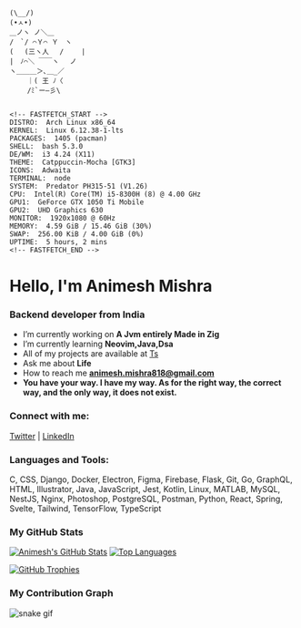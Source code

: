 ```
(\__/)                                                                        
(•ㅅ•)
＿ノヽ ノ＼＿
/　`/ ⌒Ｙ⌒ Ｙ　ヽ
( 　(三ヽ人　 /　　 |
|　ﾉ⌒＼ ￣￣ヽ　 ノ
ヽ＿＿＿＞､＿_／
　　 ｜( 王 ﾉ〈
　　 /ﾐ`ー―彡\


<!-- FASTFETCH_START -->
DISTRO:  Arch Linux x86_64
KERNEL:  Linux 6.12.38-1-lts
PACKAGES:  1405 (pacman)
SHELL:  bash 5.3.0
DE/WM:  i3 4.24 (X11)
THEME:  Catppuccin-Mocha [GTK3]
ICONS:  Adwaita
TERMINAL:  node
SYSTEM:  Predator PH315-51 (V1.26)
CPU:  Intel(R) Core(TM) i5-8300H (8) @ 4.00 GHz
GPU1:  GeForce GTX 1050 Ti Mobile
GPU2:  UHD Graphics 630
MONITOR:  1920x1080 @ 60Hz
MEMORY:  4.59 GiB / 15.46 GiB (30%)
SWAP:  256.00 KiB / 4.00 GiB (0%)
UPTIME:  5 hours, 2 mins
<!-- FASTFETCH_END -->
```


# Hello, I'm Animesh Mishra

### Backend developer from India

- I’m currently working on **A Jvm entirely Made in Zig**
- I’m currently learning **Neovim,Java,Dsa**
- All of my projects are available at [Ts](https://ligmawhat.vercel.app/)
- Ask me about **Life**
- How to reach me **animesh.mishra818@gmail.com**
- **You have your way. I have my way. As for the right way, the correct way, and the only way, it does not exist.**

### Connect with me:

[Twitter](https://twitter.com/hotsince05) | [LinkedIn](https://linkedin.com/in/animesh-mishra)

### Languages and Tools:

C, CSS, Django, Docker, Electron, Figma, Firebase, Flask, Git, Go, GraphQL, HTML, Illustrator, Java, JavaScript, Jest, Kotlin, Linux, MATLAB, MySQL, NestJS, Nginx, Photoshop, PostgreSQL, Postman, Python, React, Spring, Svelte, Tailwind, TensorFlow, TypeScript

### My GitHub Stats

[![Animesh's GitHub Stats](https://github-readme-stats.vercel.app/api?username=aniismess&show_icons=true&theme=dark&hide_border=true&count_private=true)](https://github.com/animeshmishra)
[![Top Languages](https://github-readme-stats.vercel.app/api/top-langs/?username=aniismess&layout=compact&theme=dark&hide_border=true)](https://github.com/animeshmishra)

[![GitHub Trophies](https://github-profile-trophy.vercel.app/?username=aniismess&theme=dark)](https://github.com/animeshmishra)

### My Contribution Graph

![snake gif](https://github.com/aniismess/aniismess/blob/output/github-contribution-grid-snake.svg)

```

